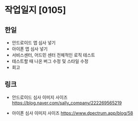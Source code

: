 # 작업일지 [0105]

## 한일
- 안드로이드 앱 심사 넣기
- 아이폰 앱 심사 넣기
- 서비스센터, 어드민 센터 전체적인 로직 테스트
- 테스트할 때 나온 버그 수정 및 스타일 수정
- 회고

## 링크
- 안드로이드 심사 이미지 사이즈
https://blog.naver.com/sally_company/222269565219

- 아이폰 심사 이미지 사이즈
https://www.dpectrum.app/blog/58
